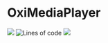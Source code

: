 # OxiMediaPlayer
<img src="https://img.shields.io/badge/language-C%23-0E15C0"> 
<img alt="Lines of code" src="https://img.shields.io/tokei/lines/github/karolstawowski/OxiMediaPlayer">
<img src="https://img.shields.io/badge/version-1.0.0.0-0E15C0"> 
